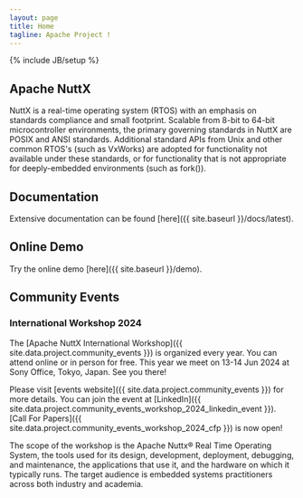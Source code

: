 ```yaml
---
layout: page
title: Home
tagline: Apache Project !
---
```


<!--
{% comment %}
Licensed to the Apache Software Foundation (ASF) under one or more
contributor license agreements.  See the NOTICE file distributed with
this work for additional information regarding copyright ownership.
The ASF licenses this file to you under the Apache License, Version 2.0
(the "License"); you may not use this file except in compliance with
the License.  You may obtain a copy of the License at

http://www.apache.org/licenses/LICENSE-2.0

Unless required by applicable law or agreed to in writing, software
distributed under the License is distributed on an "AS IS" BASIS,
WITHOUT WARRANTIES OR CONDITIONS OF ANY KIND, either express or implied.
See the License for the specific language governing permissions and
limitations under the License.
{% endcomment %}
-->

{% include JB/setup %}

## Apache NuttX

NuttX is a real-time operating system (RTOS) with an emphasis on standards
compliance and small footprint. Scalable from 8-bit to 64-bit microcontroller
environments, the primary governing standards in NuttX are POSIX and ANSI
standards. Additional standard APIs from Unix and other common RTOS's (such as
VxWorks) are adopted for functionality not available under these standards, or
for functionality that is not appropriate for deeply-embedded environments (such
as fork()).


## Documentation

Extensive documentation can be found [here]({{ site.baseurl }}/docs/latest).


## Online Demo

Try the online demo [here]({{ site.baseurl }}/demo).


## Community Events

### International Workshop 2024

The [Apache NuttX International Workshop]({{ site.data.project.community_events }})
is organized every year. You can attend online or in person for free.
This year we meet on 13-14 Jun 2024 at Sony Office, Tokyo, Japan. See you there!

Please visit [events website]({{ site.data.project.community_events }}) for more details.
You can join the event at [LinkedIn]({{ site.data.project.community_events_workshop_2024_linkedin_event }}).
[Call For Papers]({{ site.data.project.community_events_workshop_2024_cfp }}) is now open!

The scope of the workshop is the Apache Nuttx® Real Time Operating System, the
tools used for its design, development, deployment, debugging, and maintenance,
the applications that use it, and the hardware on which it typically runs.
The target audience is embedded systems practitioners across both industry and
academia.
